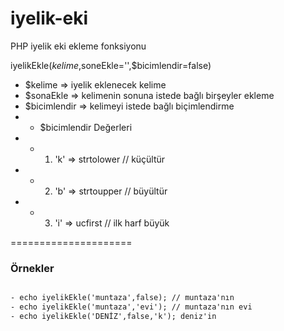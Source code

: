 iyelik-eki
==========

PHP iyelik eki ekleme fonksiyonu

iyelikEkle($kelime,$soneEkle='',$bicimlendir=false)
- $kelime => iyelik eklenecek kelime
- $sonaEkle => kelimenin sonuna istede bağlı birşeyler ekleme
- $bicimlendir => kelimeyi istede bağlı biçimlendirme
- - $bicimlendir Değerleri
- - 1. 'k' => strtolower // küçültür
- - 2. 'b' => strtoupper // büyültür
- - 3. 'i' => ucfirst // ilk harf büyük

=====================

### Örnekler

``` html

- echo iyelikEkle('muntaza',false); // muntaza'nın
- echo iyelikEkle('muntaza','evi'); // muntaza'nın evi
- echo iyelikEkle('DENİZ',false,'k'); deniz'in

```
